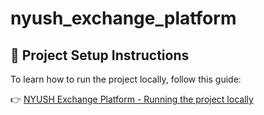 # nyush_exchange_platform

## 📘 Project Setup Instructions

To learn how to run the project locally, follow this guide:

👉 [NYUSH Exchange Platform - Running the project locally](https://wood-ocarina-506.notion.site/NYUSH-Exchange-Platform-Running-the-project-locally-1e344b840166803aa490ed102ea692e2)